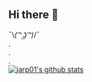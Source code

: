 ## Hi there 👋

¯\\_( ͡ᵔ ͜ʖ ͡ᵔ)_/¯<br>
.<br>
.<br>
.<br>
[![jarp01's github stats](https://github-readme-stats.vercel.app/api?username=jarp01&show_icons=true&theme=chartreuse-dark&count_private=true)](https://github.com/anuraghazra/github-readme-stats)

<!--
**jarp01/jarp01** is a ✨ _special_ ✨ repository because its `README.md` (this file) appears on your GitHub profile.
-->
<!--
Here are some ideas to get you started:
--><!--
- 🔭 I’m currently working on ...
- 🌱 I’m currently learning ...
- 👯 I’m looking to collaborate on ...
- 🤔 I’m looking for help with ...
- 💬 Ask me about ...
- 📫 How to reach me: ...
- 😄 Pronouns: ...
- ⚡ Fun fact: ...
-->
<!--
🔭 I’m currently working on ... => broadening and improving my skillset. <br>
🌱 I’m currently learning (<I>trying to learn</I>) ... => Python, C, C++, Bf, Assembly, Dart, Flutter... ;D <br>
⚡ Fun fact: There really is no fun at all! Just Kiddin' ; P
-->
